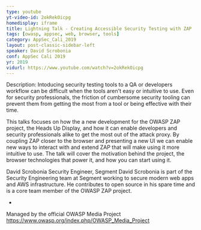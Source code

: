 ```yaml
---
type: youtube
yt-video-id: 2okRekOicpg
homedisplay: iframe
title: Lightning Talk - Creating Accessible Security Testing with ZAP
tags: [owasp, appsec, web, browser, tools]
category: AppSec_Cali_2019
layout: post-classic-sidebar-left
speaker: David Scrobonia
conf: AppSec Cali 2019
yr: 2019
vidurl: https://www.youtube.com/watch?v=2okRekOicpg
---
```

Description: Intoducing security testing tools to a QA or developers workflow can be difficult when the tools aren't easy or intuitive to use. Even for security professionals, the friction of cumbersome security tooling can prevent them from getting the most from a tool or being effective with their time.

This talks focuses on how the a new development for the OWASP ZAP project, the Heads Up Display, and how it can enable developers and security professionals alike to get the most out of the attack proxy. By coupling ZAP closer to the browser and presenting a new UI we can enable new ways to interact with and extend ZAP that will make using it more intuitive to use. The talk will cover the motivation behind the project, the browser technologies that power it, and how you can start using it.

David Scrobonia
Security Engineer, Segment
David Scrobonia is part of the Security Engineering team at Segment working to secure modern web apps and AWS infrastructure. He contributes to open source in his spare time and is a core team member of the OWASP ZAP project.

-

Managed by the official OWASP Media Project https://www.owasp.org/index.php/OWASP_Media_Project

